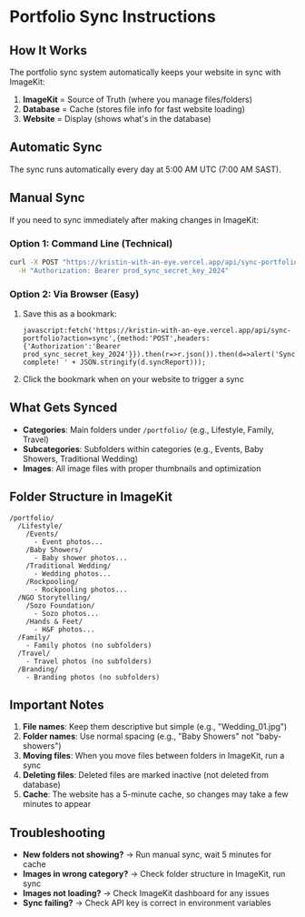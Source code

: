 # Portfolio Sync Instructions

## How It Works

The portfolio sync system automatically keeps your website in sync with ImageKit:

1. **ImageKit** = Source of Truth (where you manage files/folders)
2. **Database** = Cache (stores file info for fast website loading)  
3. **Website** = Display (shows what's in the database)

## Automatic Sync

The sync runs automatically every day at 5:00 AM UTC (7:00 AM SAST).

## Manual Sync

If you need to sync immediately after making changes in ImageKit:

### Option 1: Command Line (Technical)
```bash
curl -X POST "https://kristin-with-an-eye.vercel.app/api/sync-portfolio?action=sync" \
  -H "Authorization: Bearer prod_sync_secret_key_2024"
```

### Option 2: Via Browser (Easy)
1. Save this as a bookmark:
   ```
   javascript:fetch('https://kristin-with-an-eye.vercel.app/api/sync-portfolio?action=sync',{method:'POST',headers:{'Authorization':'Bearer prod_sync_secret_key_2024'}}).then(r=>r.json()).then(d=>alert('Sync complete! ' + JSON.stringify(d.syncReport)));
   ```
2. Click the bookmark when on your website to trigger a sync

## What Gets Synced

- **Categories**: Main folders under `/portfolio/` (e.g., Lifestyle, Family, Travel)
- **Subcategories**: Subfolders within categories (e.g., Events, Baby Showers, Traditional Wedding)
- **Images**: All image files with proper thumbnails and optimization

## Folder Structure in ImageKit

```
/portfolio/
  /Lifestyle/
    /Events/
      - Event photos...
    /Baby Showers/
      - Baby shower photos...
    /Traditional Wedding/
      - Wedding photos...
    /Rockpooling/
      - Rockpooling photos...
  /NGO Storytelling/
    /Sozo Foundation/
      - Sozo photos...
    /Hands & Feet/
      - H&F photos...
  /Family/
    - Family photos (no subfolders)
  /Travel/
    - Travel photos (no subfolders)
  /Branding/
    - Branding photos (no subfolders)
```

## Important Notes

1. **File names**: Keep them descriptive but simple (e.g., "Wedding_01.jpg")
2. **Folder names**: Use normal spacing (e.g., "Baby Showers" not "baby-showers")
3. **Moving files**: When you move files between folders in ImageKit, run a sync
4. **Deleting files**: Deleted files are marked inactive (not deleted from database)
5. **Cache**: The website has a 5-minute cache, so changes may take a few minutes to appear

## Troubleshooting

- **New folders not showing?** → Run manual sync, wait 5 minutes for cache
- **Images in wrong category?** → Check folder structure in ImageKit, run sync
- **Images not loading?** → Check ImageKit dashboard for any issues
- **Sync failing?** → Check API key is correct in environment variables